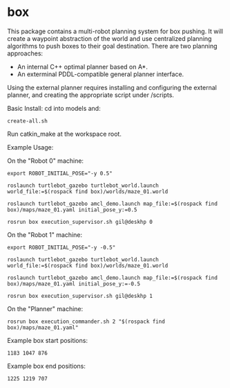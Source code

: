 # box

This package contains a multi-robot planning system for box pushing.
It will create a waypoint abstraction of the world and use centralized planning algorithms to push boxes to their goal destination.
There are two planning approaches: 
* An internal C++ optimal planner based on A*.
* An exterminal PDDL-compatible general planner interface.

Using the external planner requires installing and configuring the external planner, and creating the appropriate script under /scripts.



Basic Install: cd into models and:

```create-all.sh```

Run catkin_make at the workspace root.


Example Usage: 

On the "Robot 0" machine:

```export ROBOT_INITIAL_POSE="-y 0.5"```

```roslaunch turtlebot_gazebo turtlebot_world.launch world_file:=$(rospack find box)/worlds/maze_01.world```

```roslaunch turtlebot_gazebo amcl_demo.launch map_file:=$(rospack find box)/maps/maze_01.yaml initial_pose_y:=0.5```

```rosrun box execution_supervisor.sh gil@deskhp 0```


On the "Robot 1" machine:

```export ROBOT_INITIAL_POSE="-y -0.5"```

```roslaunch turtlebot_gazebo turtlebot_world.launch world_file:=$(rospack find box)/worlds/maze_01.world```

```roslaunch turtlebot_gazebo amcl_demo.launch map_file:=$(rospack find box)/maps/maze_01.yaml initial_pose_y:=-0.5```

```rosrun box execution_supervisor.sh gil@deskhp 1```


On the "Planner" machine:

```rosrun box execution_commander.sh 2 "$(rospack find box)/maps/maze_01.yaml"```

Example box start positions:

```1183 1047 876```

Example box end positions:

```1225 1219 707```

